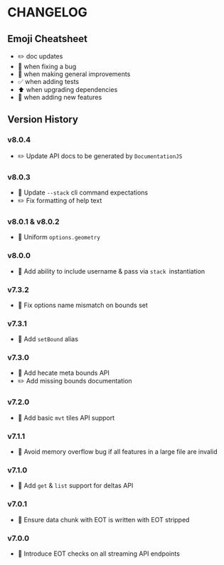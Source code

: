 # CHANGELOG

## Emoji Cheatsheet
- :pencil2: doc updates
- :bug: when fixing a bug
- :rocket: when making general improvements
- :white_check_mark: when adding tests
- :arrow_up: when upgrading dependencies
- :tada: when adding new features

## Version History

### v8.0.4

- :pencil2: Update API docs to be generated by `DocumentationJS`

### v8.0.3

- :bug: Update `--stack` cli command expectations
- :pencil2: Fix formatting of help text

### v8.0.1 & v8.0.2

- :rocket: Uniform `options.geometry`

### v8.0.0

- :rocket: Add ability to include username & pass via `stack `instantiation

### v7.3.2

- :bug: Fix options name mismatch on bounds set

### v7.3.1

- :rocket: Add `setBound` alias

### v7.3.0

- :tada: Add hecate meta bounds API
- :pencil2: Add missing bounds documentation

### v7.2.0

- :tada: Add basic `mvt` tiles API support

### v7.1.1

- :bug: Avoid memory overflow bug if all features in a large file are invalid

### v7.1.0

- :tada: Add `get` & `list` support for deltas API

### v7.0.1

- :bug: Ensure data chunk with EOT is written with EOT stripped

### v7.0.0

- :tada: Introduce EOT checks on all streaming API endpoints

